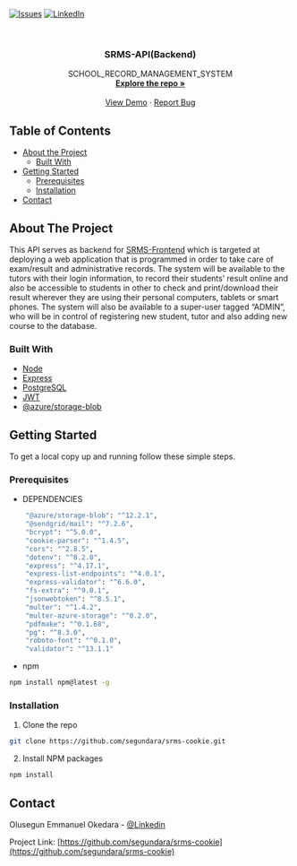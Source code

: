 
[![Issues][issues-shield]][issues-url]
[![LinkedIn][linkedin-shield]][linkedin-url]



<!-- PROJECT LOGO -->
<br />
<p align="center">

  <h3 align="center">SRMS-API(Backend)</h3>

  <p align="center">
    SCHOOL_RECORD_MANAGEMENT_SYSTEM
    <br />
    <a href="https://github.com/segundara/srms-cookie"><strong>Explore the repo »</strong></a>
    <br />
    <br />
    <a href="https://srms-fe.herokuapp.com/">View Demo</a>
    ·
    <a href="https://github.com/segundara/srms-cookie/issues">Report Bug</a>
  </p>
</p>



<!-- TABLE OF CONTENTS -->
## Table of Contents

* [About the Project](#about-the-project)
  * [Built With](#built-with)
* [Getting Started](#getting-started)
  * [Prerequisites](#prerequisites)
  * [Installation](#installation)
* [Contact](#contact)



<!-- ABOUT THE PROJECT -->
## About The Project

This API serves as backend for [SRMS-Frontend](https://github.com/segundara/srms-fe) which is targeted at deploying a web application that is programmed in order to take care of exam/result and administrative records.
The system will be available to the tutors with their login information, to record their students’ result online and also be accessible to students in other to check and print/download their result wherever they are using their personal computers, tablets or smart phones. 
The system will also be available to a super-user tagged “ADMIN”, who will be in control of registering new student, tutor and also adding new course to the database.



### Built With

* [Node](https://nodejs.org/en/)
* [Express](https://expressjs.com/)
* [PostgreSQL](https://www.postgresql.org/)
* [JWT](https://jwt.io/)
* [@azure/storage-blob](https://azure.microsoft.com/en-us/services/storage/blobs/)



<!-- GETTING STARTED -->
## Getting Started

To get a local copy up and running follow these simple steps.

### Prerequisites

* DEPENDENCIES
```sh
    "@azure/storage-blob": "^12.2.1",
    "@sendgrid/mail": "^7.2.6",
    "bcrypt": "^5.0.0",
    "cookie-parser": "^1.4.5",
    "cors": "^2.8.5",
    "dotenv": "^8.2.0",
    "express": "^4.17.1",
    "express-list-endpoints": "^4.0.1",
    "express-validator": "^6.6.0",
    "fs-extra": "^9.0.1",
    "jsonwebtoken": "^8.5.1",
    "multer": "^1.4.2",
    "multer-azure-storage": "^0.2.0",
    "pdfmake": "^0.1.68",
    "pg": "^8.3.0",
    "roboto-font": "^0.1.0",
    "validator": "^13.1.1"
```

* npm
```sh
npm install npm@latest -g
```

### Installation

1. Clone the repo
```sh
git clone https://github.com/segundara/srms-cookie.git
```
2. Install NPM packages
```sh
npm install
```


<!-- CONTACT -->
## Contact

Olusegun Emmanuel Okedara - [@Linkedin](https://www.linkedin.com/in/olusegunemmanuelokedara/)

Project Link: [https://github.com/segundara/srms-cookie](https://github.com/segundara/srms-cookie)





<!-- MARKDOWN LINKS & IMAGES -->
<!-- https://www.markdownguide.org/basic-syntax/#reference-style-links -->
[issues-shield]: https://img.shields.io/github/issues/segundara/srms-cookie.svg?style=flat-square
[issues-url]: https://github.com/segundara/srms-cookie/issues
[linkedin-shield]: https://img.shields.io/badge/-LinkedIn-black.svg?style=flat-square&logo=linkedin&colorB=555
[linkedin-url]: https://www.linkedin.com/in/olusegunemmanuelokedara/
